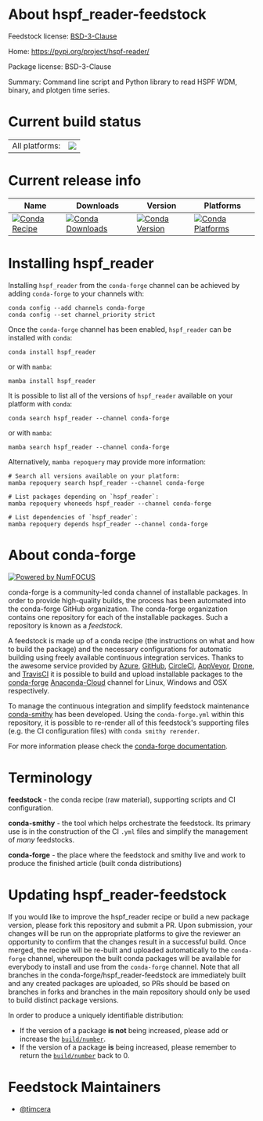 About hspf_reader-feedstock
===========================

Feedstock license: [BSD-3-Clause](https://github.com/conda-forge/hspf_reader-feedstock/blob/main/LICENSE.txt)

Home: https://pypi.org/project/hspf-reader/

Package license: BSD-3-Clause

Summary: Command line script and Python library to read HSPF WDM, binary, and plotgen time series.

Current build status
====================


<table><tr><td>All platforms:</td>
    <td>
      <a href="https://dev.azure.com/conda-forge/feedstock-builds/_build/latest?definitionId=18931&branchName=main">
        <img src="https://dev.azure.com/conda-forge/feedstock-builds/_apis/build/status/hspf_reader-feedstock?branchName=main">
      </a>
    </td>
  </tr>
</table>

Current release info
====================

| Name | Downloads | Version | Platforms |
| --- | --- | --- | --- |
| [![Conda Recipe](https://img.shields.io/badge/recipe-hspf_reader-green.svg)](https://anaconda.org/conda-forge/hspf_reader) | [![Conda Downloads](https://img.shields.io/conda/dn/conda-forge/hspf_reader.svg)](https://anaconda.org/conda-forge/hspf_reader) | [![Conda Version](https://img.shields.io/conda/vn/conda-forge/hspf_reader.svg)](https://anaconda.org/conda-forge/hspf_reader) | [![Conda Platforms](https://img.shields.io/conda/pn/conda-forge/hspf_reader.svg)](https://anaconda.org/conda-forge/hspf_reader) |

Installing hspf_reader
======================

Installing `hspf_reader` from the `conda-forge` channel can be achieved by adding `conda-forge` to your channels with:

```
conda config --add channels conda-forge
conda config --set channel_priority strict
```

Once the `conda-forge` channel has been enabled, `hspf_reader` can be installed with `conda`:

```
conda install hspf_reader
```

or with `mamba`:

```
mamba install hspf_reader
```

It is possible to list all of the versions of `hspf_reader` available on your platform with `conda`:

```
conda search hspf_reader --channel conda-forge
```

or with `mamba`:

```
mamba search hspf_reader --channel conda-forge
```

Alternatively, `mamba repoquery` may provide more information:

```
# Search all versions available on your platform:
mamba repoquery search hspf_reader --channel conda-forge

# List packages depending on `hspf_reader`:
mamba repoquery whoneeds hspf_reader --channel conda-forge

# List dependencies of `hspf_reader`:
mamba repoquery depends hspf_reader --channel conda-forge
```


About conda-forge
=================

[![Powered by
NumFOCUS](https://img.shields.io/badge/powered%20by-NumFOCUS-orange.svg?style=flat&colorA=E1523D&colorB=007D8A)](https://numfocus.org)

conda-forge is a community-led conda channel of installable packages.
In order to provide high-quality builds, the process has been automated into the
conda-forge GitHub organization. The conda-forge organization contains one repository
for each of the installable packages. Such a repository is known as a *feedstock*.

A feedstock is made up of a conda recipe (the instructions on what and how to build
the package) and the necessary configurations for automatic building using freely
available continuous integration services. Thanks to the awesome service provided by
[Azure](https://azure.microsoft.com/en-us/services/devops/), [GitHub](https://github.com/),
[CircleCI](https://circleci.com/), [AppVeyor](https://www.appveyor.com/),
[Drone](https://cloud.drone.io/welcome), and [TravisCI](https://travis-ci.com/)
it is possible to build and upload installable packages to the
[conda-forge](https://anaconda.org/conda-forge) [Anaconda-Cloud](https://anaconda.org/)
channel for Linux, Windows and OSX respectively.

To manage the continuous integration and simplify feedstock maintenance
[conda-smithy](https://github.com/conda-forge/conda-smithy) has been developed.
Using the ``conda-forge.yml`` within this repository, it is possible to re-render all of
this feedstock's supporting files (e.g. the CI configuration files) with ``conda smithy rerender``.

For more information please check the [conda-forge documentation](https://conda-forge.org/docs/).

Terminology
===========

**feedstock** - the conda recipe (raw material), supporting scripts and CI configuration.

**conda-smithy** - the tool which helps orchestrate the feedstock.
                   Its primary use is in the construction of the CI ``.yml`` files
                   and simplify the management of *many* feedstocks.

**conda-forge** - the place where the feedstock and smithy live and work to
                  produce the finished article (built conda distributions)


Updating hspf_reader-feedstock
==============================

If you would like to improve the hspf_reader recipe or build a new
package version, please fork this repository and submit a PR. Upon submission,
your changes will be run on the appropriate platforms to give the reviewer an
opportunity to confirm that the changes result in a successful build. Once
merged, the recipe will be re-built and uploaded automatically to the
`conda-forge` channel, whereupon the built conda packages will be available for
everybody to install and use from the `conda-forge` channel.
Note that all branches in the conda-forge/hspf_reader-feedstock are
immediately built and any created packages are uploaded, so PRs should be based
on branches in forks and branches in the main repository should only be used to
build distinct package versions.

In order to produce a uniquely identifiable distribution:
 * If the version of a package **is not** being increased, please add or increase
   the [``build/number``](https://docs.conda.io/projects/conda-build/en/latest/resources/define-metadata.html#build-number-and-string).
 * If the version of a package **is** being increased, please remember to return
   the [``build/number``](https://docs.conda.io/projects/conda-build/en/latest/resources/define-metadata.html#build-number-and-string)
   back to 0.

Feedstock Maintainers
=====================

* [@timcera](https://github.com/timcera/)

